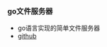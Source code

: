 ### go文件服务器

- go语言实现的简单文件服务器  
- [github](https://github.com/NorseLZJ/example/tree/master/fileSrv)    


